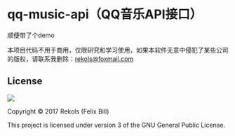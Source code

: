# qq-music-api（QQ音乐API接口）

顺便带了个demo

本项目代码不用于商用，仅限研究和学习使用，如果本软件无意中侵犯了某些公司的版权，请联系我删除：rekols@foxmail.com

## License

![](http://www.gnu.org/graphics/gplv3-127x51.png)

Copyright © 2017 Rekols (Felix Bill)

This project is licensed under version 3 of the GNU General Public License.
